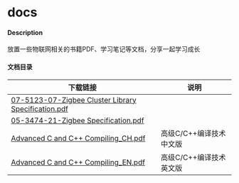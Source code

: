 # docs

#### Description
放置一些物联网相关的书籍PDF、学习笔记等文档，分享一起学习成长

#### 文档目录
| 下载链接                                                     | 说明 |
| ------------------------------------------------------------ | ---- |
| [07-5123-07-Zigbee Cluster Library Specification.pdf](https://gitee.com/AIoTFamily/docs/raw/master/Zigbee/07-5123-07-Zigbee%20Cluster%20Library%20Specification.pdf) |      |
| [05-3474-21-Zigbee Specification.pdf](https://gitee.com/AIoTFamily/docs/raw/master/Zigbee/05-3474-21-Zigbee%20Specification.pdf) |      |
| [Advanced C and C++ Compiling_CH.pdf](https://gitee.com/AIoTFamily/docs/raw/master/Compile/Advanced%20C%20and%20C++%20Compiling_CH.pdf)  |高级C/C++编译技术中文版|
| [Advanced C and C++ Compiling_EN.pdf](https://gitee.com/AIoTFamily/docs/raw/master/Compile/Advanced%20C%20and%20C++%20Compiling_EN.pdf) |高级C/C++编译技术英文版|

